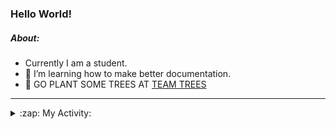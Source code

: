 ### Hello World!

##### About:
- Currently I am a student.
- 🌱 I’m learning how to make better documentation.
- 🌱 GO PLANT SOME TREES AT [TEAM TREES](https://teamtrees.org/)

---
<details>
  <summary>:zap: My Activity:</summary>
  
<!--START_SECTION:waka-->
![Code Time](http://img.shields.io/badge/Code%20Time-1%2C243%20hrs%2016%20mins-blue)

**I'm a Night 🦉** 

```text
🌞 Morning                2058 commits        ███░░░░░░░░░░░░░░░░░░░░░░   10.29 % 
🌆 Daytime                6714 commits        ████████░░░░░░░░░░░░░░░░░   33.56 % 
🌃 Evening                5776 commits        ███████░░░░░░░░░░░░░░░░░░   28.88 % 
🌙 Night                  5455 commits        ███████░░░░░░░░░░░░░░░░░░   27.27 % 
```
📅 **I'm Most Productive on Wednesday** 

```text
Monday                   2756 commits        ███░░░░░░░░░░░░░░░░░░░░░░   13.78 % 
Tuesday                  2747 commits        ███░░░░░░░░░░░░░░░░░░░░░░   13.73 % 
Wednesday                4727 commits        ██████░░░░░░░░░░░░░░░░░░░   23.63 % 
Thursday                 2659 commits        ███░░░░░░░░░░░░░░░░░░░░░░   13.29 % 
Friday                   2127 commits        ███░░░░░░░░░░░░░░░░░░░░░░   10.63 % 
Saturday                 1708 commits        ██░░░░░░░░░░░░░░░░░░░░░░░   08.54 % 
Sunday                   3279 commits        ████░░░░░░░░░░░░░░░░░░░░░   16.39 % 
```


📊 **This Week I Spent My Time On** 

```text
🔥 Editors: 
Android Studio           4 hrs 27 mins       █████████████░░░░░░░░░░░░   52.28 % 
VS Code                  2 hrs 4 mins        ██████░░░░░░░░░░░░░░░░░░░   24.36 % 
IntelliJ                 1 hr 59 mins        ██████░░░░░░░░░░░░░░░░░░░   23.37 % 

🐱‍💻 Projects: 
java-springboot-projects 1 hr 59 mins        ██████░░░░░░░░░░░░░░░░░░░   23.37 % 
swag-store               1 hr 43 mins        █████░░░░░░░░░░░░░░░░░░░░   20.29 % 
github-readme-youtube-car1 hr 27 mins        ████░░░░░░░░░░░░░░░░░░░░░   17.18 % 
CSE224-Fundamentals-of-An1 hr 4 mins         ███░░░░░░░░░░░░░░░░░░░░░░   12.70 % 
test                     49 mins             ██░░░░░░░░░░░░░░░░░░░░░░░   09.74 % 
```


 Last Updated on 24/10/2023 14:11:50 UTC
<!--END_SECTION:waka-->
</details>
